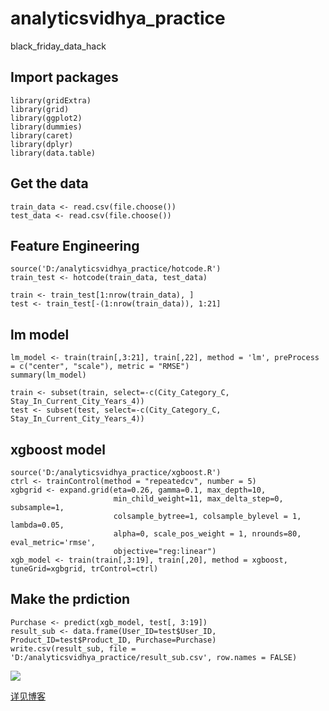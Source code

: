 # analyticsvidhya_practice
black_friday_data_hack

## Import packages

```
library(gridExtra)
library(grid)
library(ggplot2)
library(dummies)
library(caret)
library(dplyr)
library(data.table)
```

## Get the data

```
train_data <- read.csv(file.choose())
test_data <- read.csv(file.choose())
```

## Feature Engineering

```
source('D:/analyticsvidhya_practice/hotcode.R')
train_test <- hotcode(train_data, test_data)

train <- train_test[1:nrow(train_data), ]
test <- train_test[-(1:nrow(train_data)), 1:21]
```

## lm model

```
lm_model <- train(train[,3:21], train[,22], method = 'lm', preProcess = c("center", "scale"), metric = "RMSE")
summary(lm_model)

train <- subset(train, select=-c(City_Category_C, Stay_In_Current_City_Years_4))
test <- subset(test, select=-c(City_Category_C, Stay_In_Current_City_Years_4))
```

## xgboost model

```
source('D:/analyticsvidhya_practice/xgboost.R')
ctrl <- trainControl(method = "repeatedcv", number = 5)
xgbgrid <- expand.grid(eta=0.26, gamma=0.1, max_depth=10,
                       min_child_weight=11, max_delta_step=0, subsample=1,
                       colsample_bytree=1, colsample_bylevel = 1, lambda=0.05,
                       alpha=0, scale_pos_weight = 1, nrounds=80, eval_metric='rmse',
                       objective="reg:linear")
xgb_model <- train(train[,3:19], train[,20], method = xgboost, tuneGrid=xgbgrid, trControl=ctrl)
```
## Make the prdiction

```
Purchase <- predict(xgb_model, test[, 3:19])
result_sub <- data.frame(User_ID=test$User_ID, Product_ID=test$Product_ID, Purchase=Purchase)
write.csv(result_sub, file = 'D:/analyticsvidhya_practice/result_sub.csv', row.names = FALSE)
```

![](https://68.media.tumblr.com/a65a64902e53e5609cc3356726e58941/tumblr_oom6xfpqX01w13vv3o1_540.png)

[详见博客](https://jingliang92.github.io/jingliang-blog/2017/04/10/datapractice/)
